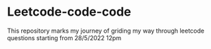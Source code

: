 # Leetcode-code-code
This repository marks my journey of griding my way through leetcode questions starting from 28/5/2022 12pm 
